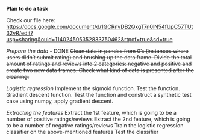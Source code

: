 **Plan to do a task**

Check our file here:
https://docs.google.com/document/d/1GCRnvDB2QxgT7n0lN54fUpC57TUt32vR/edit?usp=sharing&ouid=114024505352833750462&rtpof=true&sd=true

_Prepare the data_ - DONE
~~Clean data in pandas from 0’s (instances where users didn’t submit rating) and brushing up the data frame.
Divide the total amount of ratings and reviews into 2 categories: negative and positive and create two new data frames.
Check what kind of data is presented after the cleaning.~~

_Logistic regression_
Implement the sigmoid function.
Test the function.
Gradient descent function.
Test the function and construct a synthetic test case using numpy, apply gradient descent.

_Extracting the features_
Extract the 1st feature, which is going to be a number of positive ratings/reviews
Extract the 2nd feature, which is going to be a number of negative ratings/reviews
Train the logistic regression classifier on the above-mentioned features
Test the classifier

